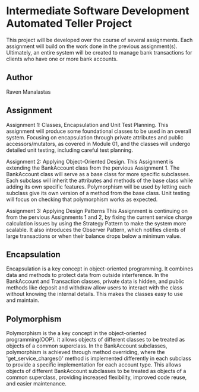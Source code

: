 # Intermediate Software Development Automated Teller Project
This project will be developed over the course of several assignments.  Each 
assignment will build on the work done in the previous assignment(s).  Ultimately, 
an entire system will be created to manage bank transactions for clients who 
have one or more bank accounts.

## Author
Raven Manalastas

## Assignment
Assignment 1: Classes, Encapsulation and Unit Test Planning. 
This assignment will produce some foundational classes to be used in an overall system. 
Focusing on encapsulation through private attributes and public accessors/mutators, as covered in Module 01, 
and the classes will undergo detailed unit testing, including careful test planning.

Assignment 2: Applying Object-Oriented Design.
This Assignment is extending the BankAccount class from the pervious Assignment 1. 
The BankAccount class will serve as a base class for more specific subclasses. 
Each subclass will inherit the attributes and methods of the base class while adding its own specific features. 
Polymorphism will be used by letting each subclass give its own version of a method from the base class. 
Unit testing will focus on checking that polymorphism works as expected.

Assignment 3: Applying Design Patterns
This Assignment is continuing on from the pervious Assignments 1 and 2,
by fixing the current service charge calculation issues by using the Strategy Pattern to make the system more scalable. 
It also introduces the Observer Pattern, which notifies clients of large transactions or when their balance drops below a minimum value.

## Encapsulation
Encapsulation is a key concept in object-oriented programming. 
It combines data and methods to protect data from outside interference. 
In the BankAccount and Transaction classes, private data is hidden, and public methods like deposit and withdraw 
allow users to interact with the class without knowing the internal details. This makes the classes easy to use and maintain.

## Polymorphism
Polymorphism is the a key concept in the object-oriented programming(OOP).
it allows objects of different classes to be treated as objects of a common superclass.
In the BankAccount subclasses, polymorphism is achieved through method overriding, 
where the 'get_service_charges()' method is implemented differently in each subclass 
to provide a specific implementation for each account type.
This allows objects of different BankAccount subclasses to be treated as objects of a common superclass, 
providing increased flexibility, improved code reuse, and easier maintenance.
